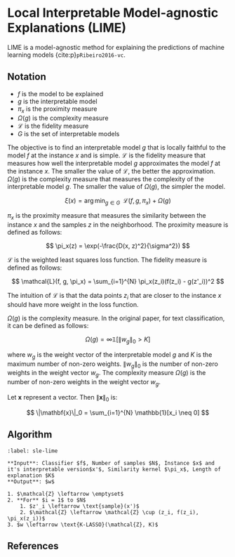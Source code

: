 # Local Interpretable Model-agnostic Explanations (LIME)

LIME is a model-agnostic method for explaining the predictions of machine learning models {cite:p}`pRibeiro2016-vc`.

## Notation
* $f$ is the model to be explained
* $g$ is the interpretable model
* $\pi_x$ is the proximity measure
* $\Omega(g)$ is the complexity measure
* $\mathcal{L}$ is the fidelity measure
* $G$ is the set of interpretable models

The objective is to find an interpretable model $g$ that is locally faithful to the model $f$ at the instance $x$ and is simple. $\mathcal{L}$ is the fidelity measure that measures how well the interpretable model $g$ approximates the model $f$ at the instance $x$. The smaller the value of $\mathcal{L}$, the better the approximation. $\Omega(g)$ is the complexity measure that measures the complexity of the interpretable model $g$. The smaller the value of $\Omega(g)$, the simpler the model.

$$
\xi(x) = \arg\min_{g \in G}\;\;\mathcal{L}(f, g, \pi_x) + \Omega(g)
$$

$\pi_x$ is the proximity measure that measures the similarity between the instance $x$ and the samples $z$ in the neighborhood. The proximity measure is defined as follows:

$$
\pi_x(z) = \exp(-\frac{D(x, z)^2}{\sigma^2})
$$

$\mathcal{L}$ is the weighted least squares loss function. The fidelity measure is defined as follows:

$$
\mathcal{L}(f, g, \pi_x) = \sum_{i=1}^{N} \pi_x(z_i)(f(z_i) - g(z'_i))^2
$$

The intuition of $\mathcal{L}$ is that the data points $z_i$ that are closer to the instance $x$ should have more weight in the loss function.

$\Omega(g)$ is the complexity measure. In the original paper, for text classification, it can be defined as follows:

$$
\Omega(g) = \infty \mathbb{1} [ \|w_g\|_0 > K ]
$$

where $w_g$ is the weight vector of the interpretable model $g$ and $K$ is the maximum number of non-zero weights. $\|w_g\|_0$ is the number of non-zero weights in the weight vector $w_g$. The complexity measure $\Omega(g)$ is the number of non-zero weights in the weight vector $w_g$.

Let $\mathbf{x}$ represent a vector. Then $\|\mathbf{x}\|_0$ is:

$$
\|\mathbf{x}\|_0 = \sum_{i=1}^{N} \mathbb{1}[x_i \neq 0]
$$

## Algorithm

```{prf:algorithm} Sparse Linear Explanations using LIME
:label: sle-lime

**Input**: Classifier $f$, Number of samples $N$, Instance $x$ and it's interpretable version$x'$, Similarity kernel $\pi_x$, Length of explanation $K$
**Output**: $w$

1. $\mathcal{Z} \leftarrow \emptyset$
2. **For** $i = 1$ to $N$
    1. $z'_i \leftarrow \text{sample}(x')$
    2. $\mathcal{Z} \leftarrow \mathcal{Z} \cup (z_i, f(z_i), \pi_x(z_i))$
3. $w \leftarrow \text{K-LASSO}(\mathcal{Z}, K)$ 
```

## References
```{bibliography}
